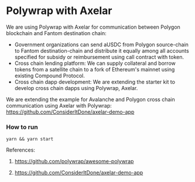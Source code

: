 # Polywrap with Axelar 

We are using Polywrap with Axelar for communication between Polygon blockchain and Fantom destination chain: 
- Government organizations can send aUSDC from Polygon source-chain to Fantom destination-chain and distribute it equally among all accounts specified for subsidy or reimbursement using call contract with token.
- Cross chain lending platform: We can supply collateral and borrow tokens from a satellite chain to a fork of Ethereum's mainnet using existing Compound Protocol.
- Cross chain dapp development: We are extending the starter kit to develop cross chain dapps using Polywrap, Axelar.

We are extending the example for Avalanche and Polygon cross chain communication using Axelar with Polywrap: https://github.com/ConsiderItDone/axelar-demo-app

### How to run
`yarn && yarn start`

References:

1. https://github.com/polywrap/awesome-polywrap

2. https://github.com/ConsiderItDone/axelar-demo-app
